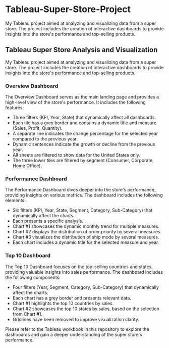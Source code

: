# Tableau-Super-Store-Project

My Tableau project aimed at analyzing and visualizing data from a super store. The project includes the creation of interactive dashboards to provide insights into the store's performance and top-selling products.

## Tableau Super Store Analysis and Visualization

My Tableau project aimed at analyzing and visualizing data from a super store. The project includes the creation of interactive dashboards to provide insights into the store's performance and top-selling products.

### Overview Dashboard

The Overview Dashboard serves as the main landing page and provides a high-level view of the store's performance. It includes the following features:

- Three filters (KPI, Year, State) that dynamically affect all dashboards.
- Each tile has a grey border and contains a dynamic title and measure (Sales, Profit, Quantity).
- A separate line indicates the change percentage for the selected year compared to the previous year.
- Dynamic sentences indicate the growth or decline from the previous year.
- All sheets are filtered to show data for the United States only.
- The three lower tiles are filtered by segment (Consumer, Corporate, Home Office).

### Performance Dashboard

The Performance Dashboard dives deeper into the store's performance, providing insights on various metrics. The dashboard includes the following elements:

- Six filters (KPI, Year, State, Segment, Category, Sub-Category) that dynamically affect the charts.
- Each presents a specific analysis.
- Chart #1 showcases the dynamic monthly trend for multiple measures.
- Chart #2 displays the distribution of order priority by several measures.
- Chart #3 visualizes the distribution of ship mode by several measures.
- Each chart includes a dynamic title for the selected measure and year.

### Top 10 Dashboard

The Top 10 Dashboard focuses on the top-selling countries and states, providing valuable insights into sales performance. The dashboard includes the following components:

- Four filters (Year, Segment, Category, Sub-Category) that dynamically affect the charts.
- Each chart has a grey border and presents relevant data.
- Chart #1 highlights the top 10 countries by sales.
- Chart #2 showcases the top 10 states by sales, based on the selection from Chart #1.
- Gridlines have been removed to improve visualization clarity.

Please refer to the Tableau workbook in this repository to explore the dashboards and gain a deeper understanding of the super store's performance.


